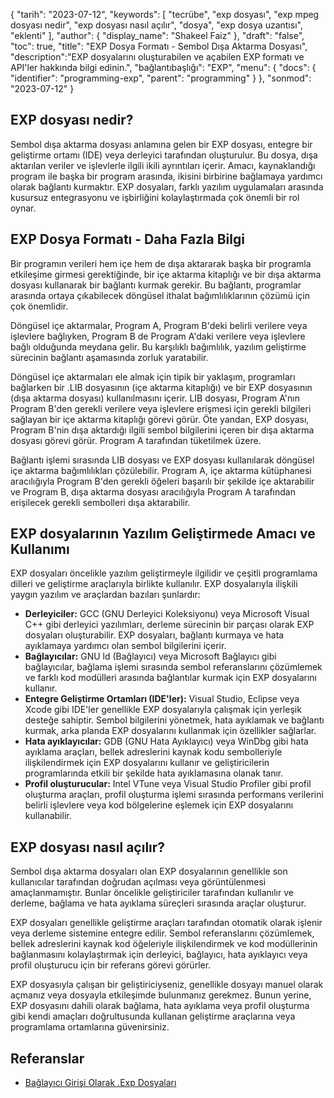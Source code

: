 {
"tarih": "2023-07-12",
  "keywords": [
"tecrübe",
"exp dosyası",
"exp mpeg dosyası nedir",
"exp dosyası nasıl açılır",
"dosya",
"exp dosya uzantısı",
"eklenti"
],
  "author": {
"display_name": "Shakeel Faiz"
},
"draft": "false",
"toc": true,
"title": "EXP Dosya Formatı - Sembol Dışa Aktarma Dosyası",
  "description":"EXP dosyalarını oluşturabilen ve açabilen EXP formatı ve API'ler hakkında bilgi edinin.",
"bağlantıbaşlığı": "EXP",
  "menu": {
    "docs": {
      "identifier": "programming-exp",
      "parent": "programming"
}
},
"sonmod": "2023-07-12"
}

## EXP dosyası nedir?

Sembol dışa aktarma dosyası anlamına gelen bir EXP dosyası, entegre bir geliştirme ortamı (IDE) veya derleyici tarafından oluşturulur. Bu dosya, dışa aktarılan veriler ve işlevlerle ilgili ikili ayrıntıları içerir. Amacı, kaynaklandığı program ile başka bir program arasında, ikisini birbirine bağlamaya yardımcı olarak bağlantı kurmaktır. EXP dosyaları, farklı yazılım uygulamaları arasında kusursuz entegrasyonu ve işbirliğini kolaylaştırmada çok önemli bir rol oynar.

## EXP Dosya Formatı - Daha Fazla Bilgi

Bir programın verileri hem içe hem de dışa aktararak başka bir programla etkileşime girmesi gerektiğinde, bir içe aktarma kitaplığı ve bir dışa aktarma dosyası kullanarak bir bağlantı kurmak gerekir. Bu bağlantı, programlar arasında ortaya çıkabilecek döngüsel ithalat bağımlılıklarının çözümü için çok önemlidir.

Döngüsel içe aktarmalar, Program A, Program B'deki belirli verilere veya işlevlere bağlıyken, Program B de Program A'daki verilere veya işlevlere bağlı olduğunda meydana gelir. Bu karşılıklı bağımlılık, yazılım geliştirme sürecinin bağlantı aşamasında zorluk yaratabilir.

Döngüsel içe aktarmaları ele almak için tipik bir yaklaşım, programları bağlarken bir .LIB dosyasının (içe aktarma kitaplığı) ve bir EXP dosyasının (dışa aktarma dosyası) kullanılmasını içerir. LIB dosyası, Program A'nın Program B'den gerekli verilere veya işlevlere erişmesi için gerekli bilgileri sağlayan bir içe aktarma kitaplığı görevi görür. Öte yandan, EXP dosyası, Program B'nin dışa aktardığı ilgili sembol bilgilerini içeren bir dışa aktarma dosyası görevi görür. Program A tarafından tüketilmek üzere.

Bağlantı işlemi sırasında LIB dosyası ve EXP dosyası kullanılarak döngüsel içe aktarma bağımlılıkları çözülebilir. Program A, içe aktarma kütüphanesi aracılığıyla Program B'den gerekli öğeleri başarılı bir şekilde içe aktarabilir ve Program B, dışa aktarma dosyası aracılığıyla Program A tarafından erişilecek gerekli sembolleri dışa aktarabilir.

## EXP dosyalarının Yazılım Geliştirmede Amacı ve Kullanımı

EXP dosyaları öncelikle yazılım geliştirmeyle ilgilidir ve çeşitli programlama dilleri ve geliştirme araçlarıyla birlikte kullanılır. EXP dosyalarıyla ilişkili yaygın yazılım ve araçlardan bazıları şunlardır:

- **Derleyiciler:** GCC (GNU Derleyici Koleksiyonu) veya Microsoft Visual C++ gibi derleyici yazılımları, derleme sürecinin bir parçası olarak EXP dosyaları oluşturabilir. EXP dosyaları, bağlantı kurmaya ve hata ayıklamaya yardımcı olan sembol bilgilerini içerir.
- **Bağlayıcılar:** GNU ld (Bağlayıcı) veya Microsoft Bağlayıcı gibi bağlayıcılar, bağlama işlemi sırasında sembol referanslarını çözümlemek ve farklı kod modülleri arasında bağlantılar kurmak için EXP dosyalarını kullanır.
- **Entegre Geliştirme Ortamları (IDE'ler):** Visual Studio, Eclipse veya Xcode gibi IDE'ler genellikle EXP dosyalarıyla çalışmak için yerleşik desteğe sahiptir. Sembol bilgilerini yönetmek, hata ayıklamak ve bağlantı kurmak, arka planda EXP dosyalarını kullanmak için özellikler sağlarlar.
- **Hata ayıklayıcılar:** GDB (GNU Hata Ayıklayıcı) veya WinDbg gibi hata ayıklama araçları, bellek adreslerini kaynak kodu sembolleriyle ilişkilendirmek için EXP dosyalarını kullanır ve geliştiricilerin programlarında etkili bir şekilde hata ayıklamasına olanak tanır.
- **Profil oluşturucular:** Intel VTune veya Visual Studio Profiler gibi profil oluşturma araçları, profil oluşturma işlemi sırasında performans verilerini belirli işlevlere veya kod bölgelerine eşlemek için EXP dosyalarını kullanabilir.

## EXP dosyası nasıl açılır?

Sembol dışa aktarma dosyaları olan EXP dosyalarının genellikle son kullanıcılar tarafından doğrudan açılması veya görüntülenmesi amaçlanmamıştır. Bunlar öncelikle geliştiriciler tarafından kullanılır ve derleme, bağlama ve hata ayıklama süreçleri sırasında araçlar oluşturur.

EXP dosyaları genellikle geliştirme araçları tarafından otomatik olarak işlenir veya derleme sistemine entegre edilir. Sembol referanslarını çözümlemek, bellek adreslerini kaynak kod öğeleriyle ilişkilendirmek ve kod modüllerinin bağlanmasını kolaylaştırmak için derleyici, bağlayıcı, hata ayıklayıcı veya profil oluşturucu için bir referans görevi görürler.

EXP dosyasıyla çalışan bir geliştiriciyseniz, genellikle dosyayı manuel olarak açmanız veya dosyayla etkileşimde bulunmanız gerekmez. Bunun yerine, EXP dosyasını dahili olarak bağlama, hata ayıklama veya profil oluşturma gibi kendi amaçları doğrultusunda kullanan geliştirme araçlarına veya programlama ortamlarına güvenirsiniz.

## Referanslar
* [Bağlayıcı Girişi Olarak .Exp Dosyaları](https://learn.microsoft.com/en-us/cpp/build/reference/dot-exp-files-as-linker-input?view=msvc-170)


